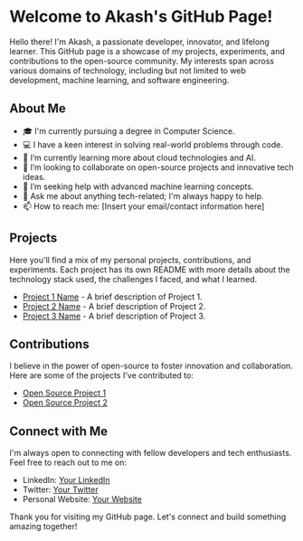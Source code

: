 # Welcome to Akash's GitHub Page!

Hello there! I'm Akash, a passionate developer, innovator, and lifelong learner. This GitHub page is a showcase of my projects, experiments, and contributions to the open-source community. My interests span across various domains of technology, including but not limited to web development, machine learning, and software engineering.

## About Me

- 🎓 I'm currently pursuing a degree in Computer Science.
- 💻 I have a keen interest in solving real-world problems through code.
- 🌱 I’m currently learning more about cloud technologies and AI.
- 👯 I’m looking to collaborate on open-source projects and innovative tech ideas.
- 🤔 I’m seeking help with advanced machine learning concepts.
- 💬 Ask me about anything tech-related; I'm always happy to help.
- 📫 How to reach me: [Insert your email/contact information here]

## Projects

Here you'll find a mix of my personal projects, contributions, and experiments. Each project has its own README with more details about the technology stack used, the challenges I faced, and what I learned.

- [Project 1 Name](link-to-project) - A brief description of Project 1.
- [Project 2 Name](link-to-project) - A brief description of Project 2.
- [Project 3 Name](link-to-project) - A brief description of Project 3.

## Contributions

I believe in the power of open-source to foster innovation and collaboration. Here are some of the projects I've contributed to:

- [Open Source Project 1](link-to-project)
- [Open Source Project 2](link-to-project)

## Connect with Me

I'm always open to connecting with fellow developers and tech enthusiasts. Feel free to reach out to me on:

- LinkedIn: [Your LinkedIn](https://www.linkedin.com)
- Twitter: [Your Twitter](https://twitter.com)
- Personal Website: [Your Website](http://yourwebsite.com)

Thank you for visiting my GitHub page. Let's connect and build something amazing together!

